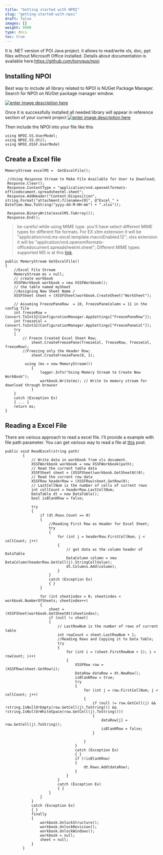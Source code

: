 ```yaml
---
title: "Getting started with NPOI"
slug: "getting-started-with-npoi"
draft: false
images: []
weight: 9990
type: docs
toc: true
---
```


It is .NET version of POI Java project. it allows to read/write xls, doc, ppt files without Microsoft Office installed.
Details about documentation is available here:https://github.com/tonyqus/npoi

## Installing NPOI
Best way to include all library related to NPOI is NUGet Package Manager. Search for NPOI on NUGet package manager window.

[![enter image description here][1]][1]


 Once it is successfully installed all needed library will appear in reference section of your current project
[![enter image description here][2]][2]

Then include the NPOI into your file like this 

    using NPOI.SS.UserModel;
    using NPOI.SS.Util;
    using NPOI.XSSF.UserModel




  [1]: https://i.stack.imgur.com/AJi6b.png
  [2]: https://i.stack.imgur.com/H0bM9.png

## Create a Excel file
    MemoryStream excelMS =  GetExcelFile();
     
     //Using Resposne Stream to Make File Available for User to Download;
     Response.Clear();
     Response.ContentType = "application/vnd.openxmlformats-officedocument.spreadsheetml.sheet";
     Response.AddHeader("Content-Disposition", string.Format("attachment;filename={0}", @"Excel_" + DateTime.Now.ToString("yyyy-dd-M-HH-mm") + ".xlsx"));
    
     Response.BinaryWrite(excelMS.ToArray());
     Response.End();

   

>  be careful while using MIME type. you'll have select different MIME
> types for different file formats. For EX
>     xltm  extension  it will be "application/vnd.ms-excel.template.macroEnabled.12";
>     xlxs  extension  it will be "application/vnd.openxmlformats-officedocument.spreadsheetml.sheet";
>     Different MIME types supported MS is at this [link][1].

    public MemoryStream GetExcelFile()
    {
        //Excel File Stream 
        MemoryStream ms = null;
        // create workbook
        XSSFWorkbook workbook = new XSSFWorkbook();
        // the table named mySheet
        //Assigning New Sheet Name /
        XSSFSheet sheet = (XSSFSheet)workbook.CreateSheet("WorkSheet");
           
        // Assuming FreezePaneRow  = 10, FreezePaneColumn = 11 in the config file
        int freezeRow = Convert.ToInt32(ConfigurationManager.AppSettings["FreezePaneRow"]);
        int freezeCol = Convert.ToInt32(ConfigurationManager.AppSettings["FreezePaneCol"]);
        try
        {
            // Freeze Created Excel Sheet Row;
                sheet.CreateFreezePane(freezeCol, freezeRow, freezeCol, freezeRow);
            //Freezing only the Header Row;
                sheet.CreateFreezePane(0, 1);
    
             using (ms = new MemoryStream())
                {
                    logger.Info("Using Memory Stream to Create New WorkBook");
                    workbook.Write(ms); // Write to memory stream for download through browser     
                }
        }
        catch (Exception Ex)
        { ... }
        return ms;
    }

 


  [1]: https://blogs.msdn.microsoft.com/vsofficedeveloper/2008/05/08/office-2007-file-format-mime-types-for-http-content-streaming-2/



## Reading a Excel File
There are various approach to read a excel file. I'll provide a example with file path parameter. You can get various way to read a file at [this][1] post.

    public void ReadExcel(string path)
            {
                // Write data in workbook from xls document.
                XSSFWorkbook workbook = new XSSFWorkbook(path);
                // Read the current table data
                XSSFSheet sheet = (XSSFSheet)workbook.GetSheetAt(0);
                // Read the current row data
                XSSFRow headerRow = (XSSFRow)sheet.GetRow(0);
                // LastCellNum is the number of cells of current rows
                int cellCount = headerRow.LastCellNum;
                DataTable dt = new DataTable();
                bool isBlanKRow = false;
    
                try
                {
                    if (dt.Rows.Count == 0)
                    {
                        //Reading First Row as Header for Excel Sheet;
                        try
                        {
                            for (int j = headerRow.FirstCellNum; j < cellCount; j++)
                            {
                                // get data as the column header of DataTable
                                DataColumn column = new DataColumn(headerRow.GetCell(j).StringCellValue);
                                dt.Columns.Add(column);
                            }
                        }
                        catch (Exception Ex)
                        { }
                    }
    
                    for (int sheetindex = 0; sheetindex < workbook.NumberOfSheets; sheetindex++)
                    {
                        sheet = (XSSFSheet)workbook.GetSheetAt(sheetindex);
                        if (null != sheet)
                        {
                            // LastRowNum is the number of rows of current table
                            int rowCount = sheet.LastRowNum + 1;
                            //Reading Rows and Copying it to Data Table;
                            try
                            {
                                for (int i = (sheet.FirstRowNum + 1); i < rowCount; i++)
                                {
                                    XSSFRow row = (XSSFRow)sheet.GetRow(i);
                                    DataRow dataRow = dt.NewRow();
                                    isBlanKRow = true;
                                    try
                                    {
                                        for (int j = row.FirstCellNum; j < cellCount; j++)
                                        {
                                            if (null != row.GetCell(j) && !string.IsNullOrEmpty(row.GetCell(j).ToString()) && !string.IsNullOrWhiteSpace(row.GetCell(j).ToString()))
                                            {
                                                dataRow[j] = row.GetCell(j).ToString();
                                                isBlanKRow = false;
                                            }
    
                                        }
                                    }
                                    catch (Exception Ex)
                                    { }
                                    if (!isBlanKRow)
                                    {
                                        dt.Rows.Add(dataRow);
                                    }
                                }
                            }
                            catch (Exception Ex)
                            { }
                        }
                    }
                }
                catch (Exception Ex)
                { }
                finally
                {
                    workbook.UnlockStructure();
                    workbook.UnlockRevision();
                    workbook.UnlockWindows();
                    workbook = null;
                    sheet = null;
                }
            }

  [1]: https://stackoverflow.com/questions/5855813/npoi-how-to-read-file-using-npoi


